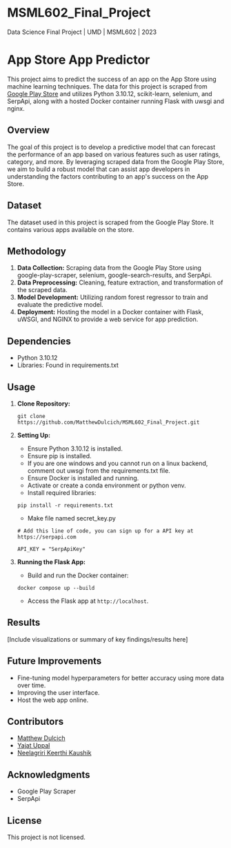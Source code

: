 # MSML602_Final_Project
Data Science Final Project | UMD | MSML602 | 2023

# App Store App Predictor

This project aims to predict the success of an app on the App Store using machine learning techniques. The data for this project is scraped from [Google Play Store](https://play.google.com/store/apps?hl=en_US&gl=US) and utilizes Python 3.10.12, scikit-learn, selenium, and SerpApi, along with a hosted Docker container running Flask with uwsgi and nginx.

## Overview

The goal of this project is to develop a predictive model that can forecast the performance of an app based on various features such as user ratings, category, and more. By leveraging scraped data from the Google Play Store, we aim to build a robust model that can assist app developers in understanding the factors contributing to an app's success on the App Store.

## Dataset

The dataset used in this project is scraped from the Google Play Store. It contains various apps available on the store.

## Methodology

1. **Data Collection:** Scraping data from the Google Play Store using google-play-scraper, selenium, google-search-results, and SerpApi.
2. **Data Preprocessing:** Cleaning, feature extraction, and transformation of the scraped data.
3. **Model Development:** Utilizing random forest regressor to train and evaluate the predictive model.
4. **Deployment:** Hosting the model in a Docker container with Flask, uWSGI, and NGINX to provide a web service for app prediction.

## Dependencies

- Python 3.10.12
- Libraries: Found in requirements.txt

## Usage

1. **Clone Repository:**
    ```
    git clone https://github.com/MatthewDulcich/MSML602_Final_Project.git
    ```

2. **Setting Up:**
    - Ensure Python 3.10.12 is installed.
    - Ensure pip is installed.
    - If you are one windows and you cannot run on a linux backend, comment out uwsgi from the requirements.txt file.
    - Ensure Docker is installed and running.
    - Activate or create a conda environment or python venv.
    - Install required libraries:
    ```
    pip install -r requirements.txt
    ```
    - Make file named secret_key.py
    ```
    # Add this line of code, you can sign up for a API key at https://serpapi.com

    API_KEY = "SerpApiKey"
    ```
    
    

3. **Running the Flask App:**
    - Build and run the Docker container:
    ```
    docker compose up --build
    ```
    - Access the Flask app at `http://localhost`.

## Results

[Include visualizations or summary of key findings/results here]

## Future Improvements

- Fine-tuning model hyperparameters for better accuracy using more data over time.
- Improving the user interface.
- Host the web app online.

## Contributors

- [Matthew Dulcich](https://github.com/MatthewDulcich)
- [Yajat Uppal](https://github.com/Agenzmain)
- [Neelagriri Keerthi Kaushik](https://github.com/NK-Kaushik)

## Acknowledgments

- Google Play Scraper
- SerpApi

## License

This project is not licensed.
